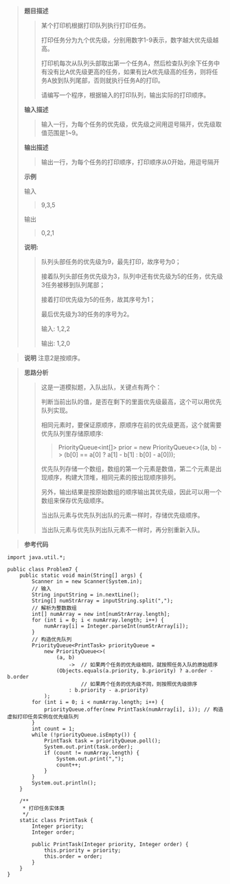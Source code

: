 
> **题目描述**
> 
>> 某个打印机根据打印队列执行打印任务。
>> 
>> 打印任务分为九个优先级，分别用数字1-9表示，数字越大优先级越高。
>> 
>> 打印机每次从队列头部取出第一个任务A，然后检查队列余下任务中有没有比A优先级更高的任务，如果有比A优先级高的任务，则将任务A放到队列尾部，否则就执行任务A的打印。
>> 
>> 请编写一个程序，根据输入的打印队列，输出实际的打印顺序。
> 
> **输入描述**
> 
>> 输入一行，为每个任务的优先级，优先级之间用逗号隔开，优先级取值范围是1~9。
>
> **输出描述**
> 
>> 输出一行，为每个任务的打印顺序，打印顺序从0开始，用逗号隔开
>
> **示例**
> 
> 输入
> 
>> 9,3,5
>
> 输出
> 
>> 0,2,1
>
> **说明:**
> 
>> 队列头部任务的优先级为9，最先打印，故序号为0；
>> 
>> 接着队列头部任务优先级为3，队列中还有优先级为5的任务，优先级3任务被移到队列尾部；
>> 
>> 接着打印优先级为5的任务，故其序号为1；
>> 
>> 最后优先级为3的任务的序号为2。
>>
>> 输入:
>> 1,2,2
>>
>> 输出:
>> 1,2,0

> **说明**
> 注意2是按顺序。

> **思路分析**
>> 这是一道模拟题，入队出队，关键点有两个：
>>
>> 判断当前出队的值，是否在剩下的里面优先级最高，这个可以用优先队列实现。
>> 
>> 相同元素时，要保证原顺序，原顺序在前的优先级更高，这个就需要优先队列里存储原顺序:
>>> PriorityQueue<int[]> prior = new PriorityQueue<>((a, b) -> (b[0] == a[0] ? a[1] - b[1] : b[0] - a[0]));
>>
>> 优先队列存储一个数组，数组的第一个元素是数值，第二个元素是出现顺序，构建大顶堆，相同元素的按出现顺序排列。
>>
>> 另外，输出结果是按原始数组的顺序输出其优先级，因此可以用一个数组来保存优先级顺序。
>>
>> 当出队元素与优先队列出队的元素一样时，存储优先级顺序。
>> 
>> 当出队元素与优先队列出队元素不一样时，再分别重新入队。

> **参考代码**
```
import java.util.*;

public class Problem7 {
    public static void main(String[] args) {
        Scanner in = new Scanner(System.in);
        // 输入
        String inputString = in.nextLine();
        String[] numStrArray = inputString.split(",");
        // 解析为整数数组
        int[] numArray = new int[numStrArray.length];
        for (int i = 0; i < numArray.length; i++) {
            numArray[i] = Integer.parseInt(numStrArray[i]);
        }
        // 构造优先队列
        PriorityQueue<PrintTask> priorityQueue =
            new PriorityQueue<>(
                (a, b)
                    ->  // 如果两个任务的优先级相同，就按照任务入队的原始顺序
                (Objects.equals(a.priority, b.priority) ? a.order - b.order
                        // 如果两个任务的优先级不同，则按照优先级排序
                    : b.priority - a.priority)
            );
        for (int i = 0; i < numArray.length; i++) {
            priorityQueue.offer(new PrintTask(numArray[i], i)); // 构造虚拟打印任务实例在优先级队列
        }
        int count = 1;
        while (!priorityQueue.isEmpty()) {
            PrintTask task = priorityQueue.poll();
            System.out.print(task.order);
            if (count != numArray.length) {
                System.out.print(",");
                count++;
            }
        }
        System.out.println();
    }

    /**
     * 打印任务实体类
     */
    static class PrintTask {
        Integer priority;
        Integer order;

        public PrintTask(Integer priority, Integer order) {
            this.priority = priority;
            this.order = order;
        }
    }
}
```